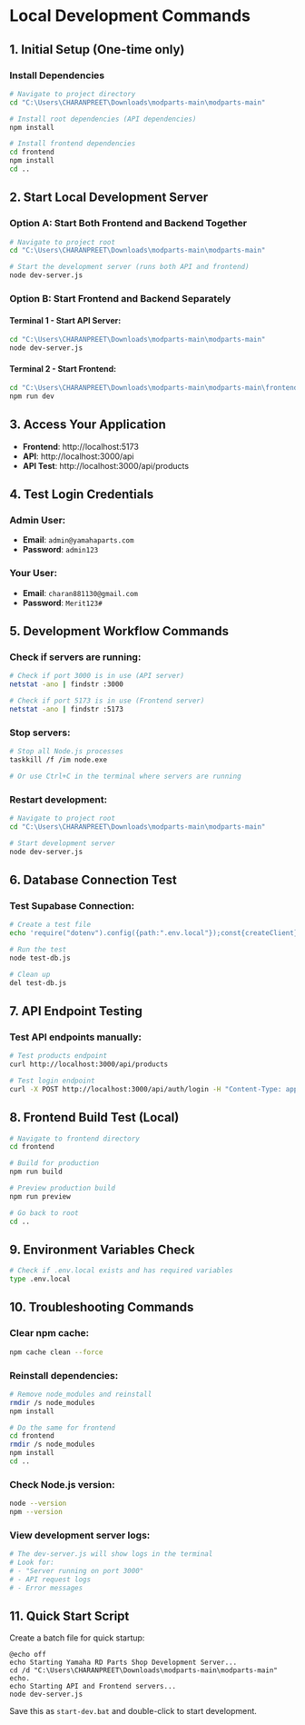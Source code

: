 # Local Development Commands

## 1. Initial Setup (One-time only)

### Install Dependencies
```bash
# Navigate to project directory
cd "C:\Users\CHARANPREET\Downloads\modparts-main\modparts-main"

# Install root dependencies (API dependencies)
npm install

# Install frontend dependencies
cd frontend
npm install
cd ..
```

## 2. Start Local Development Server

### Option A: Start Both Frontend and Backend Together
```bash
# Navigate to project root
cd "C:\Users\CHARANPREET\Downloads\modparts-main\modparts-main"

# Start the development server (runs both API and frontend)
node dev-server.js
```

### Option B: Start Frontend and Backend Separately

#### Terminal 1 - Start API Server:
```bash
cd "C:\Users\CHARANPREET\Downloads\modparts-main\modparts-main"
node dev-server.js
```

#### Terminal 2 - Start Frontend:
```bash
cd "C:\Users\CHARANPREET\Downloads\modparts-main\modparts-main\frontend"
npm run dev
```

## 3. Access Your Application

- **Frontend**: http://localhost:5173
- **API**: http://localhost:3000/api
- **API Test**: http://localhost:3000/api/products

## 4. Test Login Credentials

### Admin User:
- **Email**: `admin@yamahaparts.com`
- **Password**: `admin123`

### Your User:
- **Email**: `charan881130@gmail.com`
- **Password**: `Merit123#`

## 5. Development Workflow Commands

### Check if servers are running:
```bash
# Check if port 3000 is in use (API server)
netstat -ano | findstr :3000

# Check if port 5173 is in use (Frontend server)
netstat -ano | findstr :5173
```

### Stop servers:
```bash
# Stop all Node.js processes
taskkill /f /im node.exe

# Or use Ctrl+C in the terminal where servers are running
```

### Restart development:
```bash
# Navigate to project root
cd "C:\Users\CHARANPREET\Downloads\modparts-main\modparts-main"

# Start development server
node dev-server.js
```

## 6. Database Connection Test

### Test Supabase Connection:
```bash
# Create a test file
echo 'require("dotenv").config({path:".env.local"});const{createClient}=require("@supabase/supabase-js");const supabase=createClient(process.env.SUPABASE_URL,process.env.SUPABASE_ANON_KEY);supabase.from("products").select("*").limit(1).then(({data,error})=>console.log(error?"Error:",error:"Connected! Sample product:",data[0]));' > test-db.js

# Run the test
node test-db.js

# Clean up
del test-db.js
```

## 7. API Endpoint Testing

### Test API endpoints manually:
```bash
# Test products endpoint
curl http://localhost:3000/api/products

# Test login endpoint
curl -X POST http://localhost:3000/api/auth/login -H "Content-Type: application/json" -d "{\"email\":\"charan881130@gmail.com\",\"password\":\"Merit123#\"}"
```

## 8. Frontend Build Test (Local)

```bash
# Navigate to frontend directory
cd frontend

# Build for production
npm run build

# Preview production build
npm run preview

# Go back to root
cd ..
```

## 9. Environment Variables Check

```bash
# Check if .env.local exists and has required variables
type .env.local
```

## 10. Troubleshooting Commands

### Clear npm cache:
```bash
npm cache clean --force
```

### Reinstall dependencies:
```bash
# Remove node_modules and reinstall
rmdir /s node_modules
npm install

# Do the same for frontend
cd frontend
rmdir /s node_modules
npm install
cd ..
```

### Check Node.js version:
```bash
node --version
npm --version
```

### View development server logs:
```bash
# The dev-server.js will show logs in the terminal
# Look for:
# - "Server running on port 3000"
# - API request logs
# - Error messages
```

## 11. Quick Start Script

Create a batch file for quick startup:

```batch
@echo off
echo Starting Yamaha RD Parts Shop Development Server...
cd /d "C:\Users\CHARANPREET\Downloads\modparts-main\modparts-main"
echo.
echo Starting API and Frontend servers...
node dev-server.js
```

Save this as `start-dev.bat` and double-click to start development.
